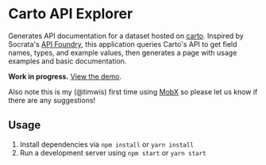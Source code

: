 # Carto API Explorer

Generates API documentation for a dataset hosted on [carto](https://carto.com).
Inspired by Socrata's [API
Foundry](https://dev.socrata.com/foundry/data.phila.gov/sspu-uyfa), this
application queries Carto's API to get field names, types, and example values,
then generates a page with usage examples and basic documentation.

**Work in progress.** [View the
demo](http://carto-api-explorer.surge.sh/#timwis.carto.com/crimes_2015_to_oct_2016).

Also note this is my (@timwis) first time using [MobX](https://mobx.js.org/) so
please let us know if there are any suggestions!

## Usage

1. Install dependencies via `npm install` or `yarn install`
2. Run a development server using `npm start` or `yarn start`
